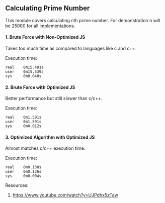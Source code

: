 ## Calculating Prime Number

This module covers calculating nth prime number. For demonstration n will be 25000 for all implementations.

#### 1. Brute Force with Non-Optimized JS

Takes too much time as compared to languages like c and c++.

Execution time:

````
real	0m15.481s
user	0m15.539s
sys	    0m0.040s
````


#### 2. Brute Force with Optimized JS

Better performance but still slower than c/c++.

Execution time:

````
real	0m1.591s
user	0m1.591s
sys	    0m0.012s
````


#### 3. Optimized Algorithm with Optimized JS

Almost matches c/c++ execution time.

Execution time:

````
real	0m0.138s
user	0m0.136s
sys	    0m0.004s
````

Resources:

1. https://www.youtube.com/watch?v=UJPdhx5zTaw

